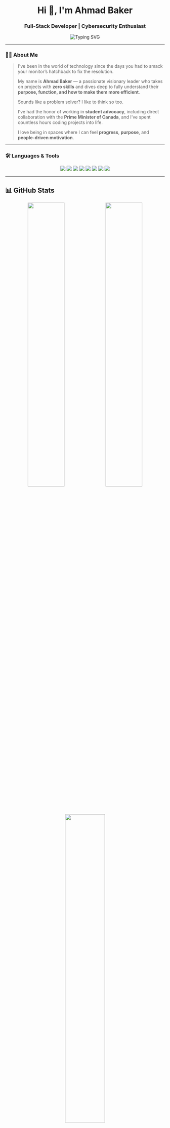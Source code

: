 <h1 align="center">Hi 👋, I'm Ahmad Baker</h1>
<h3 align="center">Full-Stack Developer | Cybersecurity Enthusiast </h3>

<p align="center">
  <img src="https://readme-typing-svg.demolab.com?font=Fira+Code&duration=3000&pause=1000&color=36BCF7&center=true&vCenter=true&width=500&lines=Visionary+Tech+Leader+%7C+Problem+Solver;Built+for+growth+and+innovation;Cybersecurity+%7C+Coding+%7C+Creativity" alt="Typing SVG" />
</p>

---

### 👨‍💻 About Me

> I've been in the world of technology since the days you had to smack your monitor’s hatchback to fix the resolution.  
>  
> My name is **Ahmad Baker** — a passionate visionary leader who takes on projects with **zero skills** and dives deep to fully understand their **purpose, function, and how to make them more efficient**.  
>  
> Sounds like a problem solver? I like to think so too.  
>  
> I’ve had the honor of working in **student advocacy**, including direct collaboration with the **Prime Minister of Canada**, and I’ve spent countless hours coding projects into life.  
>  
> I love being in spaces where I can feel **progress**, **purpose**, and **people-driven motivation**.

---

### 🛠️ Languages & Tools

<p align="center">
  <img src="https://img.shields.io/badge/JavaScript-F7DF1E?style=for-the-badge&logo=javascript&logoColor=black" />
  <img src="https://img.shields.io/badge/React-20232A?style=for-the-badge&logo=react&logoColor=61DAFB" />
  <img src="https://img.shields.io/badge/Next.js-000000?style=for-the-badge&logo=next.js&logoColor=white" />
  <img src="https://img.shields.io/badge/Node.js-339933?style=for-the-badge&logo=node.js&logoColor=white" />
  <img src="https://img.shields.io/badge/Express.js-404D59?style=for-the-badge&logo=express&logoColor=white" />
  <img src="https://img.shields.io/badge/Tailwind_CSS-06B6D4?style=for-the-badge&logo=tailwind-css&logoColor=white" />
  <img src="https://img.shields.io/badge/PostgreSQL-4169E1?style=for-the-badge&logo=postgresql&logoColor=white" />
  <img src="https://img.shields.io/badge/Python-3776AB?style=for-the-badge&logo=python&logoColor=white" />
</p>

---

## 📊 GitHub Stats

<div align="center">

  <img src="https://github-readme-stats.vercel.app/api?username=ahmadbaker&show_icons=true&theme=radical&hide_border=true" width="48%" />
  <img src="https://github-readme-streak-stats.herokuapp.com?user=ahmadbaker&theme=radical&hide_border=true" width="48%" />
  
  <br><br>
  
  <img src="https://github-readme-stats.vercel.app/api/top-langs/?username=ahmadbaker&layout=compact&theme=radical&hide_border=true" width="50%" />

</div>


---

### 🌐 Connect With Me

<p align="center">
  <a href="https://www.linkedin.com/in/ahmadbaker" target="_blank">
    <img src="https://img.shields.io/badge/LinkedIn-blue?style=for-the-badge&logo=linkedin&logoColor=white" />
  </a>
  <a href="mailto:ahmadbakerca@gmail.com">
    <img src="https://img.shields.io/badge/Gmail-D14836?style=for-the-badge&logo=gmail&logoColor=white" />
  </a>
</p>
